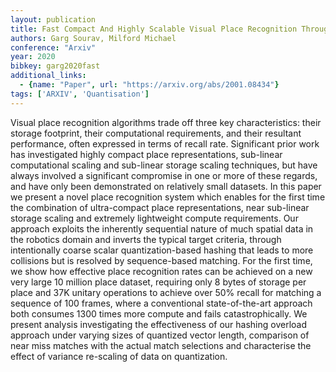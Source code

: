 ```yaml
---
layout: publication
title: Fast Compact And Highly Scalable Visual Place Recognition Through Sequence-based Matching Of Overloaded Representations
authors: Garg Sourav, Milford Michael
conference: "Arxiv"
year: 2020
bibkey: garg2020fast
additional_links:
  - {name: "Paper", url: "https://arxiv.org/abs/2001.08434"}
tags: ['ARXIV', 'Quantisation']
---
```

Visual place recognition algorithms trade off three key characteristics:
their storage footprint, their computational requirements, and their resultant
performance, often expressed in terms of recall rate. Significant prior work
has investigated highly compact place representations, sub-linear computational
scaling and sub-linear storage scaling techniques, but have always involved a
significant compromise in one or more of these regards, and have only been
demonstrated on relatively small datasets. In this paper we present a novel
place recognition system which enables for the first time the combination of
ultra-compact place representations, near sub-linear storage scaling and
extremely lightweight compute requirements. Our approach exploits the
inherently sequential nature of much spatial data in the robotics domain and
inverts the typical target criteria, through intentionally coarse scalar
quantization-based hashing that leads to more collisions but is resolved by
sequence-based matching. For the first time, we show how effective place
recognition rates can be achieved on a new very large 10 million place dataset,
requiring only 8 bytes of storage per place and 37K unitary operations to
achieve over 50% recall for matching a sequence of 100 frames, where a
conventional state-of-the-art approach both consumes 1300 times more compute
and fails catastrophically. We present analysis investigating the effectiveness
of our hashing overload approach under varying sizes of quantized vector
length, comparison of near miss matches with the actual match selections and
characterise the effect of variance re-scaling of data on quantization.
